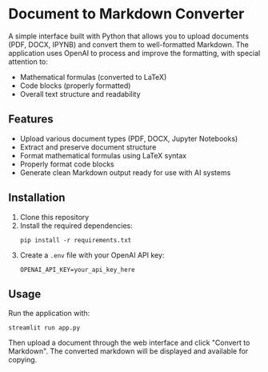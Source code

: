 # Document to Markdown Converter

A simple interface built with Python that allows you to upload documents (PDF, DOCX, IPYNB) and convert them to well-formatted Markdown. The application uses OpenAI to process and improve the formatting, with special attention to:

- Mathematical formulas (converted to LaTeX)
- Code blocks (properly formatted)
- Overall text structure and readability

## Features

- Upload various document types (PDF, DOCX, Jupyter Notebooks)
- Extract and preserve document structure
- Format mathematical formulas using LaTeX syntax
- Properly format code blocks
- Generate clean Markdown output ready for use with AI systems

## Installation

1. Clone this repository
2. Install the required dependencies:
   ```
   pip install -r requirements.txt
   ```
3. Create a `.env` file with your OpenAI API key:
   ```
   OPENAI_API_KEY=your_api_key_here
   ```

## Usage

Run the application with:

```
streamlit run app.py
```

Then upload a document through the web interface and click "Convert to Markdown". The converted markdown will be displayed and available for copying. 
